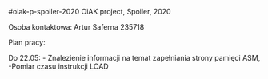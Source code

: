 #oiak-p-spoiler-2020
OiAK project, Spoiler, 2020

Osoba kontaktowa: Artur Saferna 235718

Plan pracy:

Do 22.05: - Znalezienie informacji na temat zapełniania strony pamięci  ASM, -Pomiar czasu instrukcji LOAD
